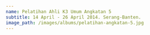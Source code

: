 ```yaml
---
name: Pelatihan Ahli K3 Umum Angkatan 5
subtitle: 14 April - 26 April 2014. Serang-Banten.
image_path: /images/albums/pelatihan-angkatan-5.jpg
---
```

